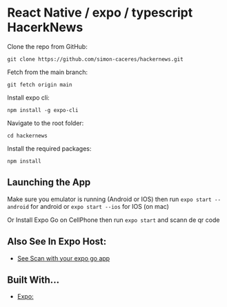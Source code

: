 # React Native / expo / typescript  HacerkNews

Clone the repo from GitHub:

```
git clone https://github.com/simon-caceres/hackernews.git
```

Fetch from the main branch:

```
git fetch origin main
```

Install expo cli:

```
npm install -g expo-cli
```

Navigate to the root folder:

```
cd hackernews
```

Install the required packages:

```
npm install
```

## Launching the App

Make sure you emulator is running (Android or IOS) then run `expo start --android` for android or `expo start --ios` for IOS (on mac)

Or Install Expo Go on CellPhone then run `expo start` and scann de qr code

## Also See In Expo Host:

- [See Scan with your expo go app](https://expo.dev/@simon_cs/hackernews)

## Built With...

- [Expo: ](https://docs.expo.dev/)

